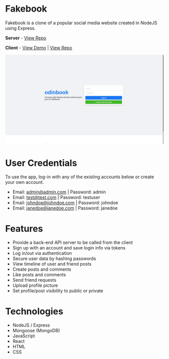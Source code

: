 # Fakebook

Fakebook is a clone of a popular social media website created in NodeJS using Express.

**Server** - [View Repo](https://github.com/RedRaptor10/fakebook-api/)

**Client** - [View Demo](https://redraptor10.github.io/fakebook/) | [View Repo](https://github.com/RedRaptor10/fakebook/)

![Odinbook](/src/assets/preview.jpg)

# User Credentials

To use the app, log-in with any of the existing accounts below or create your own account.

- Email: admin@admin.com | Password: admin
- Email: test@test.com | Password: testuser
- Email: johndoe@johndoe.com | Password: johndoe
- Email: janedoe@janedoe.com | Password: janedoe

# Features

- Provide a back-end API server to be called from the client
- Sign up with an account and save login info via tokens
- Log in/out via authentication
- Secure user data by hashing passwords
- View timeline of user and friend posts
- Create posts and comments
- Like posts and comments
- Send friend requests
- Upload profile picture
- Set profile/post visibility to public or private

# Technologies

- NodeJS / Express
- Mongoose (MongoDB)
- JavaScript
- React
- HTML
- CSS